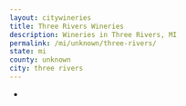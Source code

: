 ```yaml
---
layout: citywineries
title: Three Rivers Wineries
description: Wineries in Three Rivers, MI
permalink: /mi/unknown/three-rivers/
state: mi
county: unknown
city: three rivers
---
```

-
